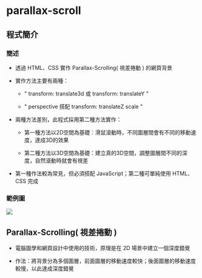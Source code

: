 # parallax-scroll
## 程式簡介
### 簡述
* 透過 HTML、CSS 實作 Parallax-Scrolling( 視差捲動 ) 的網頁背景

* 實作方法主要有兩種：
  * " transform: translate3d 或 transform: translateY "

  * " perspective 搭配 transform: translateZ scale "
  
* 兩種方法差別，此程式採用第二種方法實作：
  * 第一種方法以2D空間為基礎：滑鼠滾動時，不同圖層間會有不同的移動速度，達成3D的效果

  * 第二種方法以3D空間為基礎：建立真的3D空間，調整圖層間不同的深度，自然滾動時就會有視差
* 第一種作法較為常見，但必須搭配 JavaScript；第二種可單純使用 HTML、CSS 完成

### 範例圖
![](https://i.imgur.com/N9UqaIM.gif)
## Parallax-Scrolling( 視差捲動 )
* 電腦圖學和網頁設計中使用的技術，原理是在 2D 場景中建立一個深度錯覺

* 作法：將背景分為多個圖層，前面圖層的移動速度較快；後面圖層的移動速度較慢，以此達成深度錯覺
